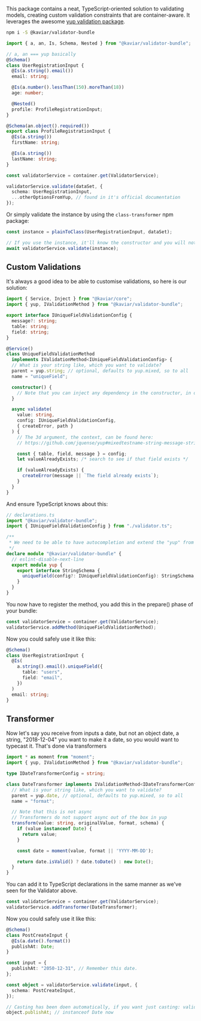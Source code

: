 This package contains a neat, TypeScript-oriented solution to validating models, creating custom validation constraints that are container-aware. It leverages the awesome [yup validation package](https://github.com/jquense/yup).

```bash
npm i -S @kaviar/validator-bundle
```

```typescript
import { a, an, Is, Schema, Nested } from "@kaviar/validator-bundle";

// a, an === yup basically
@Schema()
class UserRegistrationInput {
  @Is(a.string().email())
  email: string;

  @Is(a.number().lessThan(150).moreThan(18))
  age: number;

  @Nested()
  profile: ProfileRegistrationInput;
}

@Schema(an.object().required())
export class ProfileRegistrationInput {
  @Is(a.string())
  firstName: string;

  @Is(a.string())
  lastName: string;
}
```

```typescript
const validatorService = container.get(ValidatorService);

validatorService.validate(dataSet, {
  schema: UserRegistrationInput,
  ...otherOptionsFromYup, // found in it's official documentation
});
```

Or simply validate the instance by using the `class-transformer` npm package:

```typescript
const instance = plainToClass(UserRegistrationInput, dataSet);

// If you use the instance, it'll know the constructor and you will not have to provide the schema model
await validatorService.validate(instance);
```

## Custom Validations

It's always a good idea to be able to customise validations, so here is our solution:

```typescript
import { Service, Inject } from "@kaviar/core";
import { yup, IValidationMethod } from "@kaviar/validator-bundle";

export interface IUniqueFieldValidationConfig {
  message?: string;
  table: string;
  field: string;
}

@Service()
class UniqueFieldValidationMethod
  implements IValidationMethod<IUniqueFieldValidationConfig> {
  // What is your string like, which you want to validate?
  parent = yup.string; // optional, defaults to yup.mixed, so to all
  name = "uniqueField";

  constructor() {
    // Note that you can inject any dependency in the constructor, in our case, a database or api service
  }

  async validate(
    value: string,
    config: IUniqueFieldValidationConfig,
    { createError, path }
  ) {
    // The 3d argument, the context, can be found here:
    // https://github.com/jquense/yup#mixedtestname-string-message-string--function-test-function-schema

    const { table, field, message } = config;
    let valueAlreadyExists; /* search to see if that field exists */

    if (valueAlreadyExists) {
      createError(message || `The field already exists`);
    }
  }
}
```

And ensure TypeScript knows about this:

```typescript
// declarations.ts
import "@kaviar/validator-bundle";
import { IUniqueFieldValidationConfig } from "./validator.ts";

/**
 * We need to be able to have autocompletion and extend the "yup" from within our validator.
 */
declare module "@kaviar/validator-bundle" {
  // eslint-disable-next-line
  export module yup {
    export interface StringSchema {
      uniqueField(config?: IUniqueFieldValidationConfig): StringSchema;
    }
  }
}
```

You now have to register the method, you add this in the prepare() phase of your bundle:

```typescript
const validatorService = container.get(ValidatorService);
validatorService.addMethod(UniqueFieldValidationMethod);
```

Now you could safely use it like this:

```typescript
@Schema()
class UserRegistrationInput {
  @Is(
    a.string().email().uniqueField({
      table: "users",
      field: "email",
    })
  )
  email: string;
}
```

## Transformer

Now let's say you receive from inputs a date, but not an object date, a string, "2018-12-04" you want to make it a date, so you would want to typecast it. That's done via transformers

```typescript
import * as moment from "moment";
import { yup, IValidationMethod } from "@kaviar/validator-bundle";

type IDateTransformerConfig = string;

class DateTransformer implements IValidationMethod<IDateTransformerConfig, Date> {
  // What is your string like, which you want to validate?
  parent = yup.date, // optional, defaults to yup.mixed, so to all
  name = "format";

  // Note that this is not async
  // Transformers do not support async out of the box in yup
  transform(value: string, originalValue, format, schema) {
    if (value instanceof Date) {
      return value;
    }

    const date = moment(value, format || 'YYYY-MM-DD');

    return date.isValid() ? date.toDate() : new Date();
  }
}
```

You can add it to TypeScript declarations in the same manner as we've seen for the Validator above.

```typescript
const validatorService = container.get(ValidatorService);
validatorService.addTransformer(DateTransformer);
```

Now you could safely use it like this:

```typescript
@Schema()
class PostCreateInput {
  @Is(a.date().format())
  publishAt: Date;
}

const input = {
  publishAt: "2050-12-31", // Remember this date.
};

const object = validatorService.validate(input, {
  schema: PostCreateInput,
});

// Casting has been doen automatically, if you want just casting: validatorService.cast(input)
object.publishAt; // instanceof Date now
```
